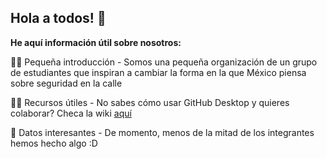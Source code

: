 ## Hola a todos! 👋

**He aquí información útil sobre nosotros:**

🙋‍♀️ Pequeña introducción - Somos una pequeña organización de un grupo de estudiantes que inspiran a cambiar la forma en la que México piensa sobre seguridad en la calle

👩‍💻 Recursos útiles - No sabes cómo usar GitHub Desktop y quieres colaborar? Checa la wiki [aquí](https://github.com/Centinela-RR/Custodes/wiki/Inicio)

🍿 Datos interesantes - De momento, menos de la mitad de los integrantes hemos hecho algo :D

